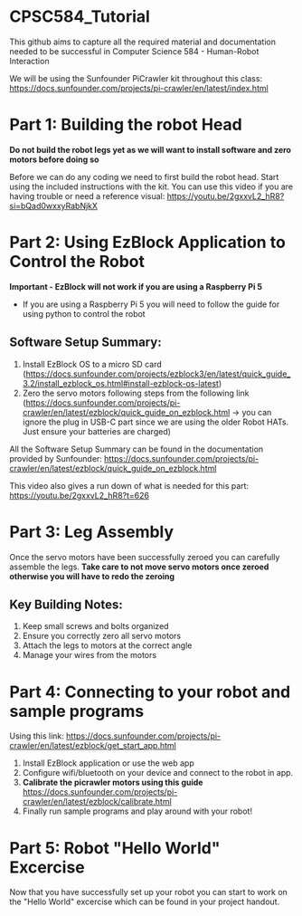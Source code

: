 # CPSC584_Tutorial

This github aims to capture all the required material and documentation needed to be successful in Computer Science 584 - Human-Robot Interaction 

We will be using the Sunfounder PiCrawler kit throughout this class: 
https://docs.sunfounder.com/projects/pi-crawler/en/latest/index.html



# Part 1: Building the robot Head
**Do not build the robot legs yet as we will want to install software and zero motors before doing so**

Before we can do any coding we need to first build the robot head. Start using the included instructions with the kit. 
You can use this video if you are having trouble or need a reference visual: 
https://youtu.be/2gxxvL2_hR8?si=bQad0wxxyRabNjkX

# Part 2: Using EzBlock Application to Control the Robot
**Important - EzBlock will not work if you are using a Raspberry Pi 5**
- If you are using a Raspberry Pi 5 you will need to follow the guide for using python to control the robot

## Software Setup Summary:
1. Install EzBlock OS to a micro SD card (https://docs.sunfounder.com/projects/ezblock3/en/latest/quick_guide_3.2/install_ezblock_os.html#install-ezblock-os-latest)
2. Zero the servo motors following steps from the following link (https://docs.sunfounder.com/projects/pi-crawler/en/latest/ezblock/quick_guide_on_ezblock.html -> you can ignore the plug in USB-C part since we are using the older Robot HATs. Just ensure your batteries are charged)


All the Software Setup Summary can be found in the documentation provided by Sunfounder:
https://docs.sunfounder.com/projects/pi-crawler/en/latest/ezblock/quick_guide_on_ezblock.html

This video also gives a run down of what is needed for this part:
https://youtu.be/2gxxvL2_hR8?t=626


# Part 3: Leg Assembly
Once the servo motors have been successfully zeroed you can carefully assemble the legs.
**Take care to not move servo motors once zeroed otherwise you will have to redo the zeroing**


## Key Building Notes:
1. Keep small screws and bolts organized
2. Ensure you correctly zero all servo motors
3. Attach the legs to motors at the correct angle
4. Manage your wires from the motors


# Part 4: Connecting to your robot and sample programs
Using this link: https://docs.sunfounder.com/projects/pi-crawler/en/latest/ezblock/get_start_app.html
1. Install EzBlock application or use the web app
2. Configure wifi/bluetooth on your device and connect to the robot in app.
3. **Calibrate the picrawler motors using this guide** https://docs.sunfounder.com/projects/pi-crawler/en/latest/ezblock/calibrate.html
4. Finally run sample programs and play around with your robot!


# Part 5: Robot "Hello World" Excercise 
Now that you have successfully set up your robot you can start to work on the "Hello World" excercise which can be found in your project handout.






